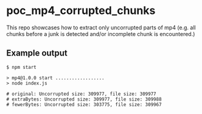 # poc_mp4_corrupted_chunks

This repo showcases how to extract only uncorrupted parts of mp4 (e.g. all chunks before a junk is detected and/or incomplete chunk is encountered.)

## Example output
```
$ npm start

> mp4@1.0.0 start ..................
> node index.js

# original: Uncorrupted size: 309977, file size: 309977
# extraBytes: Uncorrupted size: 309977, file size: 309988
# fewerBytes: Uncorrupted size: 303775, file size: 309967
```
